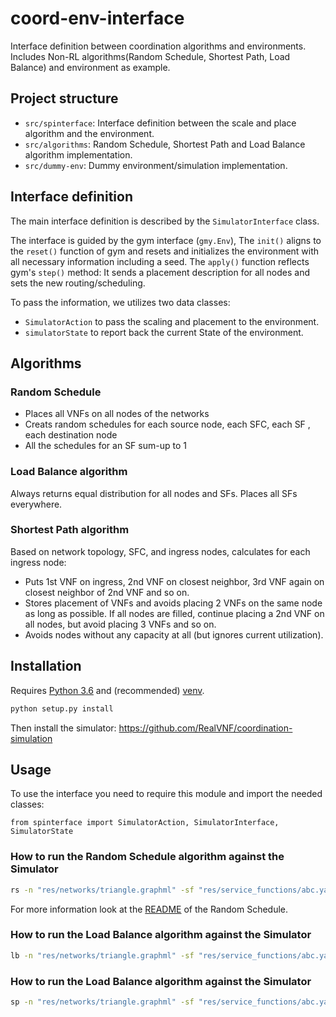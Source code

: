 # coord-env-interface
Interface definition between coordination algorithms and environments. Includes Non-RL algorithms(Random Schedule, Shortest Path, Load Balance) and environment as example.

## Project structure

* `src/spinterface`: Interface definition between the scale and place algorithm and the environment.
* `src/algorithms`: Random Schedule, Shortest Path and Load Balance algorithm implementation.
* `src/dummy-env`: Dummy environment/simulation implementation.


## Interface definition

The main interface definition is described by the `SimulatorInterface` class.

The interface is guided by the gym interface (`gmy.Env`),
The `init()` aligns to the `reset()` function of gym and resets and
initializes the environment with all necessary information including a seed.
The `apply()` function reflects gym's `step()` method:
It sends a placement description for all nodes and
sets the new routing/scheduling.

To pass the information, we utilizes two data classes:
* `SimulatorAction` to pass the scaling and placement to the environment.
* `simulatorState` to report back the current State of the environment.

## Algorithms

### Random Schedule

* Places all VNFs on all nodes of the networks
* Creats random schedules for each source node, each SFC, each SF , each destination node
* All the schedules for an SF sum-up to 1

### Load Balance algorithm

Always returns equal distribution for all nodes and SFs. Places all SFs everywhere.

### Shortest Path algorithm

Based on network topology, SFC, and ingress nodes, calculates for each ingress node:
* Puts 1st VNF on ingress, 2nd VNF on closest neighbor, 3rd VNF again on closest neighbor of 2nd VNF and so on.
* Stores placement of VNFs and avoids placing 2 VNFs on the same node as long as possible. If all nodes are filled,
  continue placing a 2nd VNF on all nodes, but avoid placing 3 VNFs and so on.
* Avoids nodes without any capacity at all (but ignores current utilization).

## Installation

Requires [Python 3.6](https://www.python.org/downloads/release/) and (recommended) [venv](https://docs.python.org/3/library/venv.html).

```bash
python setup.py install
```

Then install the simulator: https://github.com/RealVNF/coordination-simulation

## Usage

To use the interface you need to require this module and import the needed classes:

`from spinterface import SimulatorAction, SimulatorInterface, SimulatorState`


### How to run the Random Schedule algorithm against the Simulator

```bash
rs -n "res/networks/triangle.graphml" -sf "res/service_functions/abc.yaml" -c "res/config/sim_config.yaml" -i 200
```
For more information look at the [README](src/algorithms/README.md) of the Random Schedule.

### How to run the Load Balance algorithm against the Simulator

```bash
lb -n "res/networks/triangle.graphml" -sf "res/service_functions/abc.yaml" -c "res/config/sim_config.yaml" -i 200
```

### How to run the Load Balance algorithm against the Simulator

```bash
sp -n "res/networks/triangle.graphml" -sf "res/service_functions/abc.yaml" -c "res/config/sim_config.yaml" -i 200
```

